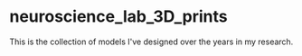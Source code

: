 # neuroscience_lab_3D_prints
This is the collection of models I've designed over the years in my research.
